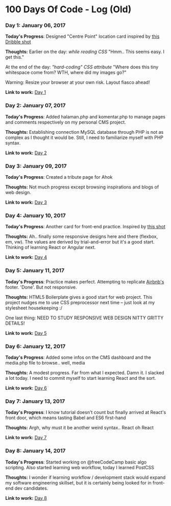 # 100 Days Of Code - Log (Old)

### Day 1: January 06, 2017

**Today's Progress**: Designed "Centre Point" location card inspired by [this Dribble shot](https://dribbble.com/shots/2144170-Day-014-Location-Card)

**Thoughts:** Earlier on the day: *while reading CSS* "Hmm.. This seems easy. I get this."

At the end of the day: *"hard-coding" CSS attribute* "Where does this tiny whitespace come from? WTH, where did my images go?"

Warning: Resize your browser at your own risk. Layout fiasco ahead!

**Link to work:** [Day 1](http://d0ct0r4r6a.github.io/day-1/)

### Day 2: January 07, 2017

**Today's Progress**: Added halaman.php and komentar.php to manage pages and comments respectively on my personal CMS project. 

**Thoughts:** Establishing connection MySQL database through PHP is not as complex as I thought it would be. Still, I need to familiarize myself
with PHP syntax.

**Link to work:** [Day 2](https://twitter.com/d0ct0r4r6a/status/817743292158705665)

### Day 3: January 09, 2017

**Today's Progress**: Created a tribute page for Ahok

**Thoughts:** Not much progress except browsing inspirations and blogs of web design.

**Link to work:** [Day 3](http://codepen.io/d0ct0r4r6a/full/wgaJOw/)

### Day 4: January 10, 2017

**Today's Progress**: Another card for front-end practice. Inspired by [this shot](https://dribbble.com/shots/2314157-Daily-UI-Day-1/attachments/439137)

**Thoughts:** Ah.. finally some responsive designs here and there (flexbox, em, vw). The values are derived by trial-and-error but it's a good start. Thinking of learning React or Angular next.

**Link to work:** [Day 4](http://d0ct0r4r6a.github.io/day-4/)

### Day 5: January 11, 2017

**Today's Progress**: Practice makes perfect. Attempting to replicate [Airbnb's](https://airbnb.com) footer. 'Done'. But not responsive.

**Thoughts:** HTML5 Boilerplate gives a good start for web project. This project nudges me to use CSS preprocessor next time – just look at my stylesheet housekeeping :/

One last thing: NEED TO STUDY RESPONSIVE WEB DESIGN NITTY GRITTY DETAILS!

**Link to work:** [Day 5](http://d0ct0r4r6a.github.io/day-5/)

### Day 6: January 12, 2017

**Today's Progress**: Added some infos on the CMS dashboard and the media.php file to browse.. well, media

**Thoughts:** A modest progress. Far from what I expected. Damn it. I slacked a lot today. I need to commit myself to start learning React and the sort. 

**Link to work:** [Day 6](https://twitter.com/d0ct0r4r6a/status/819591613617872896)

### Day 7: January 13, 2017

**Today's Progress**: I know tutorial doesn't count but finally arrived at React's front door, which means tasting Babel and ES6 first-hand

**Thoughts:** Argh, why must it be another weird syntax.. React oh React

**Link to work:** [Day 7](https://twitter.com/d0ct0r4r6a/status/819948641301340161)

### Day 8: January 14, 2017

**Today's Progress**: Started working on @freeCodeCamp basic algo scripting. Also started learning web workflow, today I learned PostCSS 

**Thoughts:** I wonder if learning workflow / development stack would expand my software engineering skillset, but it is certainly being looked for in front-end dev candidates.

**Link to work:** [Day 8](https://twitter.com/d0ct0r4r6a/status/820306836284960768)
